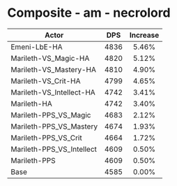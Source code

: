 # Composite - am - necrolord
| Actor | DPS | Increase |
|---|:---:|:---:|
|Emeni-LbE-HA|4836|5.46%|
|Marileth-VS_Magic-HA|4820|5.12%|
|Marileth-VS_Mastery-HA|4810|4.90%|
|Marileth-VS_Crit-HA|4799|4.65%|
|Marileth-VS_Intellect-HA|4742|3.41%|
|Marileth-HA|4742|3.40%|
|Marileth-PPS_VS_Magic|4683|2.12%|
|Marileth-PPS_VS_Mastery|4674|1.93%|
|Marileth-PPS_VS_Crit|4664|1.72%|
|Marileth-PPS_VS_Intellect|4609|0.50%|
|Marileth-PPS|4609|0.50%|
|Base|4585|0.00%|

